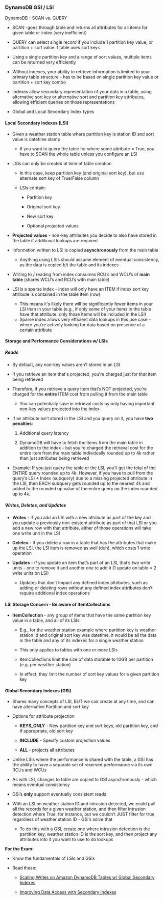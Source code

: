 ### DynamoDB GSI / LSI

DynamoDB - SCAN vs. QUERY

* SCAN -goes through table and returns all attributes for all items for given table or index (very inefficient)

* QUERY can select single record if you include 1 partition key value, or partition + sort value if table uses sort keys

* Using a single partition key and a range of sort values, multiple items can be returned very efficiently

* Without indexes, your ability to retrieve information is limited to your primary table structure - has to be based on single partition key value or partition + sort key combo

* Indexes allow secondary representation of your data in a table, using alternative sort key or alternative sort and partition key attributes, allowing efficient queries on those representations

* Global and Local Secondary Index types

#### Local Secondary Indexes (LSI)

* Given a weather station table where partition key is station ID and sort value is datetime stamp

    * If you want to query the table for where some attribute = True, you have to SCAN the whole table unless you configure an LSI

* LSIs can only be created at time of table creation

    * In this case, keep partition key (and original sort key), but use alternate sort key of True/False column

    * LSIs contain:

        * Partition key

        * Original sort key

        * New sort key

        * Optional projected values

* **Projected values** - non-key attributes you decide to also have stored in the table if additional lookups are required

* Information written to LSI is copied **asynchronously** from the main table

  * Anything using LSIs should assume element of eventual consistency, as the data is copied b/t the table and its indexes

* Writing to / reading from index consumes RCU’s and WCU’s of **main table** (shares WCU’s and RCU’s with main table)

* LSI is a sparse index - index will only have an ITEM if index sort key attribute is contained in the table item (row)

    * This means it's likely there will be significantly fewer items in your LSI than in your table (e.g., if only some of your items in the table have that attribute, only those items will be included in the LSI)
    * Sparse index allows very efficient data lookups in this use case - where you’re actively looking for data based on presence of a certain attribute

#### Storage and Performance Considerations w/ LSIs

##### Reads

* By default, any non-key values aren’t stored in an LSI


* If you retrieve an item that's projected, you're charged just for *that* item being retrieved
* Therefore, if you retrieve a query item that’s NOT projected, you’re charged for the **entire** ITEM cost from pulling it from the main table

  * You can potentially save in retrieval costs by only having important non-key values projected into the index

* If an attribute isn’t stored in the LSI and you query on it, you have **two penalties**:

    1.  Additional query latency

    2.  DynamoDB will have to fetch the items from the main table in addition to the index - but you’re charged the retrieval cost for the entire item from the main table individually rounded up to 4k rather than just attributes being retrieved

* Example:  If you just query the table or the LSI, you’ll get the total of the ENTIRE query rounded up to 4k.  However, if you have to pull from the query’s LSI + Index (subquery) due to a missing projected attribute in the LSI, then EACH subquery gets rounded up to the nearest 4k and added to the rounded up value of the entire query on the index rounded up to 4k.

##### Writes, Deletes, and Updates

* **Writes** - If you add an LSI with a new attribute as part of the key and you update a previously non-existent attribute as part of that LSI or you add a new row with that attribute, either of those operations will take one write unit in the LSI

* **Deletes** - If you delete a row in a table that has the attributes that make up the LSI, the LSI item is removed as well (duh), which costs 1 write operation

* **Updates** - if you update an item that’s part of an LSI, that’s two write units - one to remove it and another one to add it (1 update on table = 2 write units on LSI)

    * Updates that don’t impact any defined index attributes, such as adding or deleting rows without any defined index attributes don’t require additional index operations

#### LSI Storage Concern - Be aware of ItemCollections

* **ItemCollection** - any group of items that have the same partition key value in a table, and all of its LSIs

    * E.g., for the weather station example where partition key is weather station id and original sort key was datetime, it would be all the data in the table and any of its indexes for a single weather station

    * This only applies to tables with one or more LSIs

    * ItemCollections limit the size of data storable to 10GB per partition (e.g. per weather station)

    * In effect, they limit the number of sort key values for a given partition key

#### Global Secondary Indexes (GSI)

* Shares many concepts of LSI, BUT we can create at any time, and can have alternative Partition and sort key

* Options for attribute projection

    * **KEYS_ONLY** - New partition key and sort keys, old partition key, and if appropriate, old sort key

    * **INCLUDE** - Specify custom projection values

    * **ALL** - projects all attributes

* Unlike LSIs where the performance is shared with the table, a GSI has the ability to have a separate set of reserved performance via its own RCUs and WCUs

* As with LSI, changes to table are copied to GSI asynchronously - which means eventual consistency 

* GSI’s **only** support eventually consistent reads

* With an LSI on weather station ID and intrusion detected, we could pull all the records for a given weather station, and then filter intrusion detection where True, for instance, but we couldn’t JUST filter for true regardless of weather station ID - GSI’s solve that

    * To do this with a GSI, create one where intrusion detection is the partition key, weather station ID is the sort key, and then project any attributes into it you want to use to do lookups

**For the Exam:**

* Know the fundamentals of LSIs and GSIs

* Read these:

    * [Scaling Writes on Amazon DynamoDB Tables w/ Global Secondary Indexes](https://aws.amazon.com/blogs/big-data/scaling-writes-on-amazon-dynamodb-tables-with-global-secondary-indexes/)

    * [Improving Data Access with Secondary Indexes](http://docs.aws.amazon.com/amazondynamodb/latest/developerguide/SecondaryIndexes.html)
